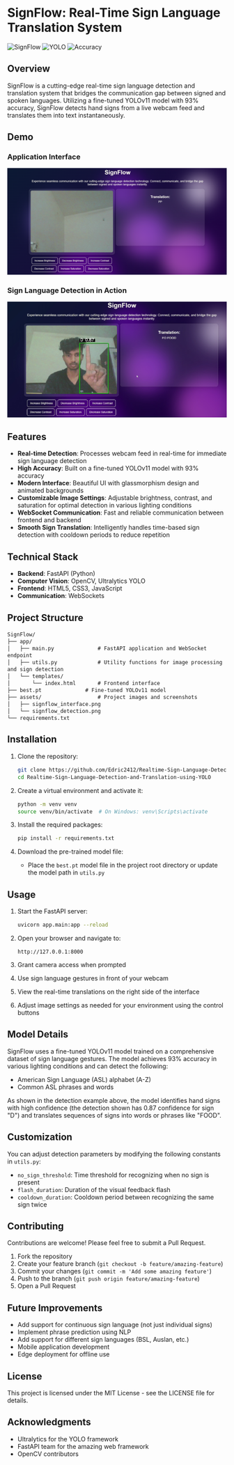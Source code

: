 # SignFlow: Real-Time Sign Language Translation System

![SignFlow](https://img.shields.io/badge/Status-Active-brightgreen)
![YOLO](https://img.shields.io/badge/Model-YOLOv11-blue)
![Accuracy](https://img.shields.io/badge/Accuracy-93%25-success)

## Overview

SignFlow is a cutting-edge real-time sign language detection and translation system that bridges the communication gap between signed and spoken languages. Utilizing a fine-tuned YOLOv11 model with 93% accuracy, SignFlow detects hand signs from a live webcam feed and translates them into text instantaneously.

## Demo

### Application Interface
![SignFlow Interface](./assets/signflow_interface.png)

### Sign Language Detection in Action
![SignFlow Detection](./assets/signflow_detection.png)

## Features

- **Real-time Detection**: Processes webcam feed in real-time for immediate sign language detection
- **High Accuracy**: Built on a fine-tuned YOLOv11 model with 93% accuracy
- **Modern Interface**: Beautiful UI with glassmorphism design and animated backgrounds
- **Customizable Image Settings**: Adjustable brightness, contrast, and saturation for optimal detection in various lighting conditions
- **WebSocket Communication**: Fast and reliable communication between frontend and backend
- **Smooth Sign Translation**: Intelligently handles time-based sign detection with cooldown periods to reduce repetition

## Technical Stack

- **Backend**: FastAPI (Python)
- **Computer Vision**: OpenCV, Ultralytics YOLO
- **Frontend**: HTML5, CSS3, JavaScript
- **Communication**: WebSockets

## Project Structure

```
SignFlow/
├── app/
│   ├── main.py              # FastAPI application and WebSocket endpoint
│   ├── utils.py             # Utility functions for image processing and sign detection
│   └── templates/
│       └── index.html       # Frontend interface
├── best.pt              # Fine-tuned YOLOv11 model
├── assets/                  # Project images and screenshots
│   ├── signflow_interface.png
│   └── signflow_detection.png
└── requirements.txt
```

## Installation

1. Clone the repository:
   ```bash
   git clone https://github.com/Edric2412/Realtime-Sign-Language-Detection-and-Translation-using-YOLO.git
   cd Realtime-Sign-Language-Detection-and-Translation-using-YOLO
   ```

2. Create a virtual environment and activate it:
   ```bash
   python -m venv venv
   source venv/bin/activate  # On Windows: venv\Scripts\activate
   ```

3. Install the required packages:
   ```bash
   pip install -r requirements.txt
   ```

4. Download the pre-trained model file:
   - Place the `best.pt` model file in the project root directory or update the model path in `utils.py`

## Usage

1. Start the FastAPI server:
   ```bash
   uvicorn app.main:app --reload
   ```

2. Open your browser and navigate to:
   ```
   http://127.0.0.1:8000
   ```

3. Grant camera access when prompted
4. Use sign language gestures in front of your webcam
5. View the real-time translations on the right side of the interface
6. Adjust image settings as needed for your environment using the control buttons

## Model Details

SignFlow uses a fine-tuned YOLOv11 model trained on a comprehensive dataset of sign language gestures. The model achieves 93% accuracy in various lighting conditions and can detect the following:

- American Sign Language (ASL) alphabet (A-Z)
- Common ASL phrases and words

As shown in the detection example above, the model identifies hand signs with high confidence (the detection shown has 0.87 confidence for sign "D") and translates sequences of signs into words or phrases like "FOOD".

## Customization

You can adjust detection parameters by modifying the following constants in `utils.py`:

- `no_sign_threshold`: Time threshold for recognizing when no sign is present
- `flash_duration`: Duration of the visual feedback flash
- `cooldown_duration`: Cooldown period between recognizing the same sign twice

## Contributing

Contributions are welcome! Please feel free to submit a Pull Request.

1. Fork the repository
2. Create your feature branch (`git checkout -b feature/amazing-feature`)
3. Commit your changes (`git commit -m 'Add some amazing feature'`)
4. Push to the branch (`git push origin feature/amazing-feature`)
5. Open a Pull Request

## Future Improvements

- Add support for continuous sign language (not just individual signs)
- Implement phrase prediction using NLP
- Add support for different sign languages (BSL, Auslan, etc.)
- Mobile application development
- Edge deployment for offline use

## License

This project is licensed under the MIT License - see the LICENSE file for details.

## Acknowledgments

- Ultralytics for the YOLO framework
- FastAPI team for the amazing web framework
- OpenCV contributors
